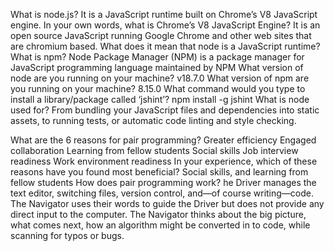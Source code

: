 What is node.js? It is a JavaScript runtime built on Chrome’s V8 JavaScript engine.
In your own words, what is Chrome’s V8 JavaScript Engine? It is an open source JavaScript running Google Chrome and other web sites that are chromium based.
What does it mean that node is a JavaScript runtime?
What is npm? Node Package Manager (NPM) is a package manager for JavaScript programming language maintained by NPM
What version of node are you running on your machine? v18.7.0
What version of npm are you running on your machine? 8.15.0
What command would you type to install a library/package called ‘jshint’? npm install -g jshint
What is node used for? From bundling your JavaScript files and dependencies into static assets, to running tests, or automatic code linting and style checking.



What are the 6 reasons for pair programming?
  Greater efficiency
  Engaged collaboration
  Learning from fellow students
  Social skills
  Job interview readiness
  Work environment readiness
In your experience, which of these reasons have you found most beneficial? Social skills, and learning from fellow students
How does pair programming work? he Driver manages the text editor, switching files, version control, and—of course writing—code. The Navigator uses their words to guide the Driver but does not provide any direct input to the computer. The Navigator thinks about the big picture, what comes next, how an algorithm might be converted in to code, while scanning for typos or bugs.
